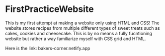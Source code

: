 # FirstPracticeWebsite
This is my first attempt at making a website only using HTML and CSS! The website stores recipes from multiple different types of sweet treats such as cakes, cookies and cheesecake. This is by no means a fully fucntioning website but rather a way familiarize myself with CSS grid and HTML.

Here is the link:
bakers-corner.netlify.app
